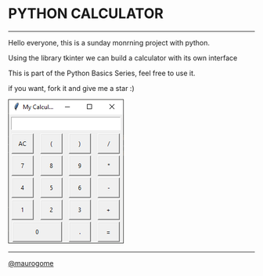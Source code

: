 # PYTHON CALCULATOR

---

Hello everyone, this is a sunday monrning project with python.

Using the library tkinter we can build a calculator with its own interface

This is part of the Python Basics Series, feel free to use it.

if you want, fork it and give me a star :)

![calculator](img/calculator.png)

---

[@maurogome](https://www.twitter.com/maurogome)